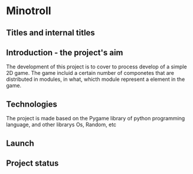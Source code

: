 # Minotroll


## Titles and internal titles
## Introduction - the project's aim
The development of this project is to cover to process develop of a simple 2D game.
The game incluid a certain number of componetes that are distributed in modules, in what, whicth module represent a element in the game.

## Technologies
The project is made based on the Pygame library of python programming language, and other librarys Os, Random, etc

## Launch
## Project status
